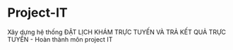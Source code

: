 # Project-IT
Xây dựng hệ thống ĐẶT LỊCH KHÁM TRỰC TUYẾN VÀ TRẢ KẾT QUẢ TRỰC TUYẾN - Hoàn thành môn project IT
